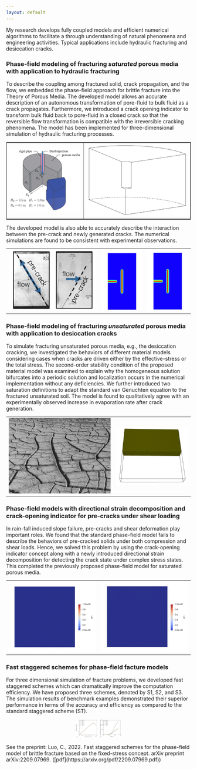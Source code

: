 ```yaml
---
layout: default
---
```


My research develops fully coupled models and efficient numerical algorithms to facilitate a through understanding of natural phenomena and engineering activities. Typical applications include hydraulic fracturing and desiccation cracks. 


### Phase-field modeling of fracturing _saturated_ porous media with application to hydraulic fracturing

To describe the coupling among fractured solid, crack propagation, and the flow, we embedded the phase-field approach for brittle fracture into the Theory of Porous Media. The developed model allows an accurate description of an autonomous transformation of pore-fluid to bulk fluid as a crack propagates. Furthermore, we introduced a crack opening indicator to transform bulk fluid back to pore-fluid in a closed crack so that the reversible flow transformation is compatible with the irreversible cracking phenomena. The model has been implemented for three-dimensional simulation of hydraulic fracturing processes.

<table border="hidden">
  <tr>
  <td width="42%" border="hidden"><img src="/resources/hf-sample.jpg"></td>
  <td width="58%" border="hidden"><img src="/resources/hf3d.gif"></td>
  </tr>
</table>

The developed model is also able to accurately describe the interaction between the pre-crack and newly generated cracks. The numerical simulations are found to be consistent with experimental observations.
<table>
  <tr>
  <td width="50%"><img src="/resources/precrack.jpg"></td>
  <td width="25%"><img src="/resources/caught.gif"></td>
  <td width="25%"><img src="/resources/penetrate.gif"></td>
  </tr>
</table>

### Phase-field modeling of fracturing _unsaturated_ porous media with application to desiccation cracks

To simulate fracturing unsaturated porous media, e.g., the desiccation cracking, we investigated the behaviors of different material models considering cases when cracks are driven either by the effective-stress or the total stress. The second-order stability condition of the proposed material model was examined to explain why the homogeneous solution bifurcates into a periodic solution and localization occurs in the numerical implementation without any deficiencies. We further introduced two saturation definitions to adapt the standard van Genuchten equation to the fractured unsaturated soil. The model is found to qualitatively agree with an experimentally observed increase in evaporation rate after crack generation. 

<table>
  <tr>
  <td width="58%"><img src="/resources/desiccation.jpg"></td>
  <td width="42%"><img src="/resources/dc.gif"></td>
  </tr>
</table>


### Phase-field models with directional strain decomposition and crack-opening indicator for pre-cracks under shear loading

In rain-fall induced slope failure, pre-cracks and shear deformation play important roles. We found that the standard phase-field model fails to describe the behaviors of pre-cracked solids under both compression and shear loads. Hence, we solved this problem by using the crack-opening indicator concept along with a newly introduced directional strain decomposition for detecting the crack state under complex stress states. This completed the previously proposed phase-field model for saturated porous media. 

<table>
  <tr>
  <td width="50%"><img src="/resources/tension.gif"></td>
  <td width="50%"><img src="/resources/shear.gif"></td>
  </tr>
</table>

### Fast staggered schemes for phase-field facture models

For three dimensional simulation of fracture problems, we developed fast staggered schemes which can dramatically improve the computation efficiency. We have proposed three schemes, denoted by S1, S2, and S3. The simulation results of benchmark examples demonstrated their superior performance in terms of the accuracy and efficiency as compared to the standard staggered scheme (ST).

<p align="center">
<img src="/resources/comp.jpg" width="25%">
</p>
See the preprint: Luo, C., 2022. Fast staggered schemes for the phase-field model of brittle fracture based on the fixed-stress concept. arXiv preprint arXiv:2209.07969. ([pdf](https://arxiv.org/pdf/2209.07969.pdf))
